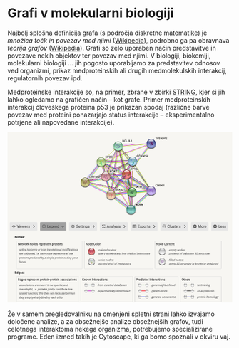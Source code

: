 # Grafi v molekularni biologiji

Najbolj splošna definicija grafa (s področja diskretne matematike) je *množica točk in povezav med njimi* ([Wikipedia](https://en.wikipedia.org/wiki/Graph_(discrete_mathematics))), podrobno ga pa obravnava *teorija grafov* ([Wikipedia](https://en.wikipedia.org/wiki/Graph_theory)). Grafi so zelo uporaben način predstavitve in povezave nekih objektov ter povezav med njimi. V biologiji, biokemiji, molekularni biologiji ... jih pogosto uporabljamo za predstavitev odnosov ved organizmi, prikaz medproteinskih ali drugih medmolekulskih interakcij, regulatornih povezav ipd.

Medproteinske interakcije so, na primer, zbrane v zbirki [STRING](https://string-db.org/), kjer si jih lahko ogledamo na grafičen način – kot grafe. Primer medproteinskih interakcij človeškega proteina p53 je prikazan spodaj (različne barve povezav med proteini ponazarjajo status interakcije – eksperimentalno potrjene ali napovedane interakcije).

![Primer interakcij p53 iz zbirke STRING](slike/string_p53_primer.png)

Že v samem pregledovalniku na omenjeni spletni strani lahko izvajamo določene analize, a za obsežnejše analize obsežnejših grafov, tudi celotnega interaktoma nekega organizma, potrebujemo specializirane programe. Eden izmed takih je Cytoscape, ki ga bomo spoznali v okviru vaj.